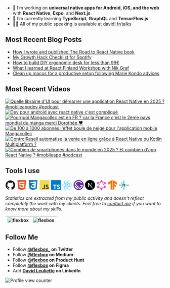 - 🔭 I’m working on **universal native apps for Android, iOS, and the web** with **React Native**, **Expo**, and **Next.js**
- 🌱 I’m currently learning **TypeScript**, **GraphQL** and **TensorFlow.js**
- 👨‍💻 All of my public speaking is available at [davidl.fr/talks](https://davidl.fr/talks)

## Most Recent Blog Posts

<!-- MEDIUM:START -->
- [How I wrote and published The Road to React Native book](https://flexbox.medium.com/how-i-wrote-and-published-the-road-to-react-native-book-7ca80fa2fd88?source=rss-cc5b33b54088------2)
- [My Growth Hack Checklist for Spotify](https://flexbox.medium.com/how-i-got-more-than-4000-followers-on-spotify-ae4bcb6d6e73?source=rss-cc5b33b54088------2)
- [How to build DIY ergonomic desk for less than 99€](https://flexbox.medium.com/how-to-build-diy-ergonomic-desk-for-less-than-99-82fa51a0d98e?source=rss-cc5b33b54088------2)
- [What I learned at React Finland Workshop with Nik Graf](https://medium.com/react-finland/what-i-learned-at-react-finland-workshop-with-nik-graf-99c37dc1d8c1?source=rss-cc5b33b54088------2)
- [Clean up macos for a productive setup following Marie Kondo advices](https://blog.usejournal.com/kondo-your-mac-b2443f2ebc2f?source=rss-cc5b33b54088------2)
<!-- MEDIUM:END -->

## Most Recent Videos

<!-- BEGIN YOUTUBE-CARDS -->
[![Quelle librairie d'UI pour démarrer une application React Native en 2025 ? #mobileappdev #podcast](https://ytcards.demolab.com/?id=-2f9uar2Gno&title=Quelle+librairie+d%27UI+pour+de%CC%81marrer+une+application+React+Native+en+2025+%3F+%23mobileappdev+%23podcast&lang=en&timestamp=1748599200&background_color=%230d1117&title_color=%23ffffff&stats_color=%23dedede&max_title_lines=1&width=250&border_radius=5 "Quelle librairie d'UI pour démarrer une application React Native en 2025 ? #mobileappdev #podcast")](https://www.youtube.com/watch?v=-2f9uar2Gno)
[![Dev pour android avec react native c'est compliqué](https://ytcards.demolab.com/?id=vO0BXuSoP9U&title=Dev+pour+android+avec+react+native+c%27est+compliqu%C3%A9&lang=en&timestamp=1748512889&background_color=%230d1117&title_color=%23ffffff&stats_color=%23dedede&max_title_lines=1&width=250&border_radius=5 "Dev pour android avec react native c'est compliqué")](https://www.youtube.com/watch?v=vO0BXuSoP9U)
[![Pourquoi Mangacollec est en FR ? car la France c'est le 2ème pays mondial du manga merci Dorothée ❤️](https://ytcards.demolab.com/?id=E4dL4Mw8_54&title=Pourquoi+Mangacollec+est+en+FR+%3F+car+la+France+c%27est+le+2%C3%A8me+pays+mondial+du+manga+merci+Doroth%C3%A9e+%E2%9D%A4%EF%B8%8F&lang=en&timestamp=1748070013&background_color=%230d1117&title_color=%23ffffff&stats_color=%23dedede&max_title_lines=1&width=250&border_radius=5 "Pourquoi Mangacollec est en FR ? car la France c'est le 2ème pays mondial du manga merci Dorothée ❤️")](https://www.youtube.com/watch?v=E4dL4Mw8_54)
[![De 100 à 1000 abonnés l'effet boule de neige pour l'application mobile Mangacollec](https://ytcards.demolab.com/?id=mZbElp2l4aU&title=De+100+a%CC%80+1000+abonne%CC%81s+l%27effet+boule+de+neige+pour+l%27application+mobile+Mangacollec&lang=en&timestamp=1747994483&background_color=%230d1117&title_color=%23ffffff&stats_color=%23dedede&max_title_lines=1&width=250&border_radius=5 "De 100 à 1000 abonnés l'effet boule de neige pour l'application mobile Mangacollec")](https://www.youtube.com/watch?v=mZbElp2l4aU)
[![ControlResell automatise la vente en ligne grâce à React Native ou Kotlin Multiplatform ?](https://ytcards.demolab.com/?id=IiPEvKMtxuY&title=ControlResell+automatise+la+vente+en+ligne+gr%C3%A2ce+%C3%A0+React+Native+ou+Kotlin+Multiplatform+%3F&lang=en&timestamp=1747956433&background_color=%230d1117&title_color=%23ffffff&stats_color=%23dedede&max_title_lines=1&width=250&border_radius=5 "ControlResell automatise la vente en ligne grâce à React Native ou Kotlin Multiplatform ?")](https://www.youtube.com/watch?v=IiPEvKMtxuY)
[![Combien de smartphones dans le monde en 2025 ? Et combien d'app React Native ? #mobileapp #podcast](https://ytcards.demolab.com/?id=dvbYEtdjaHM&title=Combien+de+smartphones+dans+le+monde+en+2025+%3F+Et+combien+d%27app+React+Native+%3F+%23mobileapp+%23podcast&lang=en&timestamp=1747925305&background_color=%230d1117&title_color=%23ffffff&stats_color=%23dedede&max_title_lines=1&width=250&border_radius=5 "Combien de smartphones dans le monde en 2025 ? Et combien d'app React Native ? #mobileapp #podcast")](https://www.youtube.com/watch?v=dvbYEtdjaHM)
<!-- END YOUTUBE-CARDS -->

## Tools I use

<p align="left">
  <img src="https://raw.githubusercontent.com/devicons/devicon/master/icons/github/github-original.svg" alt="git" width="32" height="32"/>
  <img src="https://raw.githubusercontent.com/devicons/devicon/master/icons/html5/html5-original.svg" alt="html5" width="32" height="32"/>
  <img src="https://raw.githubusercontent.com/devicons/devicon/master/icons/css3/css3-original.svg" alt="css3" width="32" height="32"/>

  <img src="https://raw.githubusercontent.com/devicons/devicon/master/icons/javascript/javascript-original.svg" alt="javascript" width="32" height="32"/>
  <img src="https://raw.githubusercontent.com/devicons/devicon/master/icons/typescript/typescript-original.svg" alt="typescript" width="32" height="32"/>
  <img src="https://raw.githubusercontent.com/devicons/devicon/master/icons/react/react-original.svg" alt="react" width="32" height="32"/>
  <img src="https://raw.githubusercontent.com/devicons/devicon/master/icons/gatsby/gatsby-original.svg" alt="gatsby" width="32" height="32"/>
  <img src="https://raw.githubusercontent.com/devicons/devicon/master/icons/nextjs/nextjs-original.svg" alt="nextjs" width="32" height="32"/>
  <img src="https://raw.githubusercontent.com/devicons/devicon/master/icons/graphql/graphql-plain.svg" alt="graphql" width="32" height="32"/>
  <img src="https://raw.githubusercontent.com/devicons/devicon/master/icons/tensorflow/tensorflow-original.svg" alt="tensorflow" width="32" height="32"/>
  <img src="https://raw.githubusercontent.com/devicons/devicon/master/icons/netlify/netlify-original.svg" alt="netlify" width="32" height="32"/>

</p>

<em>Statistics are extracted from my public activity and doesn't reflect completely the work with my clients.</em>
<em>Feel free to <a href="https://davidl.fr/onboading" target="_blank">contact me</a> if you want to know more about my skills.</em>

| <img src="https://github-readme-stats.vercel.app/api?username=flexbox&show_icons=true&theme=buefy" alt="flexbox" />  | <img src="https://github-readme-stats.vercel.app/api/top-langs/?username=flexbox&layout=compact&hide=html&theme=buefy" alt="flexbox" /> |
| ------------- | ------------- |

## Follow Me

- Follow **<a href="https://twitter.com/intent/follow?screen_name=flexbox_">@flexbox_</a> on Twitter**
- Follow **<a href="https://medium.com/@flexbox">@flexbox</a> on Medium**
- Follow **<a href="https://www.producthunt.com/@flexbox">@flexbox</a> on Product Hunt**
- Follow **<a href="https://www.figma.com/@flexbox">@flexbox</a> on Figma**
- Add **<a href="https://www.linkedin.com/in/david-leuliette">David Leuliette</a> on LinkedIn**

![Profile view counter](https://komarev.com/ghpvc/?username=flexbox)
